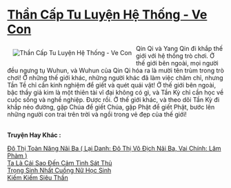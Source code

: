 <a href="https://truyentiki.com/than-cap-tu-luyen-he-thong-ve-con.31704/" title="Thần Cấp Tu Luyện Hệ Thống - Ve Con"><h1>Thần Cấp Tu Luyện Hệ Thống - Ve Con</h1></a><div style="display:table"><img align="right" style="float: left; padding: 10px;" src="https://truyentiki.com/a/img/str/src/31704.jpg" alt="Thần Cấp Tu Luyện Hệ Thống - Ve Con">Qin Qi và Yang Qin đi khắp thế giới với hệ thống trò chơi. Ở thế giới bên ngoài, mọi người đều ngưng tụ Wuhun, và Wuhun của Qin Qi hóa ra là mười tên trùm trong trò chơi! Ở những thế giới khác, những người khác đã làm việc chăm chỉ, nhưng Tần Tề chỉ cần kinh nghiệm để giết và quét quái vật! Ở thế giới bên ngoài, bậc thầy giả kim là một thiên tài vĩ đại không có gì, và Tần Kỳ chỉ cần học về cuộc sống và nghề nghiệp. Được rồi. Ở thế giới khác, và theo dõi Tần Kỳ đi khắp nẻo đường, gặp Chúa để giết Chúa, gặp Phật để giết Phật, bước lên những người con trai trên trời và ngồi trong vẻ đẹp của thế giới!</div><p><br><b>Truyện Hay Khác :</b></p><a href="https://truyentiki.com/do-thi-toan-nang-nai-ba-lai-danh-do-thi-vo-dich-nai-ba-vai-chinh-lam-pham.31703/" alt="Đô Thị Toàn Năng Nãi Ba ( Lại Danh: Đô Thị Vô Địch Nãi Ba, Vai Chính: Lâm Phàm )">Đô Thị Toàn Năng Nãi Ba ( Lại Danh: Đô Thị Vô Địch Nãi Ba, Vai Chính: Lâm Phàm )</a><br/><a href="https://github.com/nownovels/top500/tree/master/truyenhay/33661/" alt="Ta Là Cái Sao Đến Cảm Tình Sát Thủ">Ta Là Cái Sao Đến Cảm Tình Sát Thủ</a><br/><a href="https://github.com/nownovels/topcv/tree/master/truyenhay/31821/README.md" alt="Trọng Sinh Nhất Cuồng Nữ Học Sinh">Trọng Sinh Nhất Cuồng Nữ Học Sinh</a><br/><a href="https://github.com/nownovels/top500/tree/master/truyenhay/33498/" alt="Kiếm Kiếm Siêu Thần">Kiếm Kiếm Siêu Thần</a><br/>